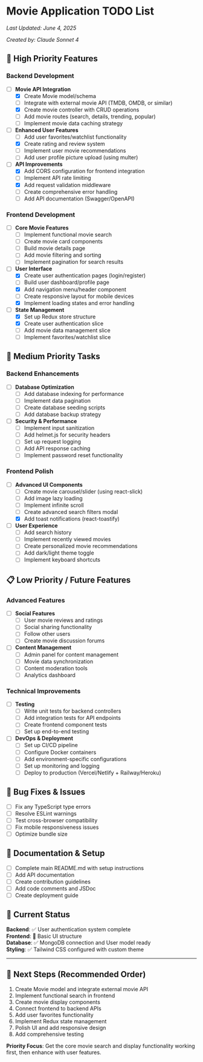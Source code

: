 # Movie Application TODO List
*Last Updated: June 4, 2025*

*Created by: Claude Sonnet 4*

## 🚀 High Priority Features

### Backend Development
- [ ] **Movie API Integration**
  - [x] Create Movie model/schema
  - [ ] Integrate with external movie API (TMDB, OMDB, or similar)
  - [x] Create movie controller with CRUD operations
  - [ ] Add movie routes (search, details, trending, popular)
  - [ ] Implement movie data caching strategy

- [ ] **Enhanced User Features**
  - [ ] Add user favorites/watchlist functionality
  - [x] Create rating and review system
  - [ ] Implement user movie recommendations
  - [ ] Add user profile picture upload (using multer)

- [ ] **API Improvements**
  - [x] Add CORS configuration for frontend integration
  - [ ] Implement API rate limiting
  - [x] Add request validation middleware
  - [ ] Create comprehensive error handling
  - [ ] Add API documentation (Swagger/OpenAPI)

### Frontend Development
- [ ] **Core Movie Features**
  - [ ] Implement functional movie search
  - [ ] Create movie card components
  - [ ] Build movie details page
  - [ ] Add movie filtering and sorting
  - [ ] Implement pagination for search results

- [ ] **User Interface**
  - [x] Create user authentication pages (login/register)
  - [ ] Build user dashboard/profile page
  - [x] Add navigation menu/header component
  - [ ] Create responsive layout for mobile devices
  - [x] Implement loading states and error handling

- [ ] **State Management**
  - [x] Set up Redux store structure
  - [x] Create user authentication slice
  - [ ] Add movie data management slice
  - [ ] Implement favorites/watchlist slice

## 🔧 Medium Priority Tasks

### Backend Enhancements
- [ ] **Database Optimization**
  - [ ] Add database indexing for performance
  - [ ] Implement data pagination
  - [ ] Create database seeding scripts
  - [ ] Add database backup strategy

- [ ] **Security & Performance**
  - [ ] Implement input sanitization
  - [ ] Add helmet.js for security headers
  - [ ] Set up request logging
  - [ ] Add API response caching
  - [ ] Implement password reset functionality

### Frontend Polish
- [ ] **Advanced UI Components**
  - [ ] Create movie carousel/slider (using react-slick)
  - [ ] Add image lazy loading
  - [ ] Implement infinite scroll
  - [ ] Create advanced search filters modal
  - [x] Add toast notifications (react-toastify)

- [ ] **User Experience**
  - [ ] Add search history
  - [ ] Implement recently viewed movies
  - [ ] Create personalized movie recommendations
  - [ ] Add dark/light theme toggle
  - [ ] Implement keyboard shortcuts

## 📋 Low Priority / Future Features

### Advanced Features
- [ ] **Social Features**
  - [ ] User movie reviews and ratings
  - [ ] Social sharing functionality
  - [ ] Follow other users
  - [ ] Create movie discussion forums

- [ ] **Content Management**
  - [ ] Admin panel for content management
  - [ ] Movie data synchronization
  - [ ] Content moderation tools
  - [ ] Analytics dashboard

### Technical Improvements
- [ ] **Testing**
  - [ ] Write unit tests for backend controllers
  - [ ] Add integration tests for API endpoints
  - [ ] Create frontend component tests
  - [ ] Set up end-to-end testing

- [ ] **DevOps & Deployment**
  - [ ] Set up CI/CD pipeline
  - [ ] Configure Docker containers
  - [ ] Add environment-specific configurations
  - [ ] Set up monitoring and logging
  - [ ] Deploy to production (Vercel/Netlify + Railway/Heroku)

## 🐛 Bug Fixes & Issues
- [ ] Fix any TypeScript type errors
- [ ] Resolve ESLint warnings
- [ ] Test cross-browser compatibility
- [ ] Fix mobile responsiveness issues
- [ ] Optimize bundle size

## 📝 Documentation & Setup
- [ ] Complete main README.md with setup instructions
- [ ] Add API documentation
- [ ] Create contribution guidelines
- [ ] Add code comments and JSDoc
- [ ] Create deployment guide

## 🔄 Current Status
**Backend**: ✅ User authentication system complete  
**Frontend**: 🔄 Basic UI structure  
**Database**: ✅ MongoDB connection and User model ready  
**Styling**: ✅ Tailwind CSS configured with custom theme  

---

## 🎯 Next Steps (Recommended Order)
1. Create Movie model and integrate external movie API
2. Implement functional search in frontend
3. Create movie display components
4. Connect frontend to backend APIs
5. Add user favorites functionality
6. Implement Redux state management
7. Polish UI and add responsive design
8. Add comprehensive testing

**Priority Focus**: Get the core movie search and display functionality working first, then enhance with user features.